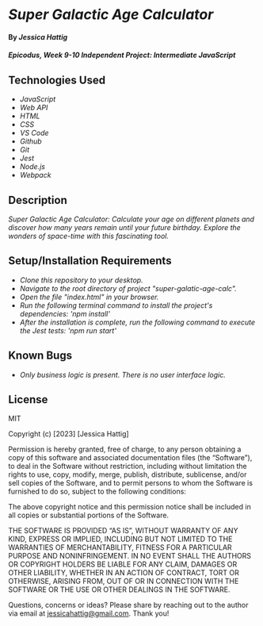 # _Super Galactic Age Calculator_

#### By _**Jessica Hattig**_

#### _Epicodus, Week 9-10 Independent Project: Intermediate JavaScript_

## Technologies Used

* _JavaScript_
* _Web API_
* _HTML_
* _CSS_
* _VS Code_
* _Github_
* _Git_
* _Jest_
* _Node.js_
* _Webpack_


## Description

_Super Galactic Age Calculator: Calculate your age on different planets and discover how many years remain until your future birthday. Explore the wonders of space-time with this fascinating tool._

## Setup/Installation Requirements

* _Clone this repository to your desktop._
* _Navigate to the root directory of project "super-galatic-age-calc"._
* _Open the file "index.html" in your browser._
* _Run the following terminal command to install the project's dependencies: 'npm install'_
* _After the installation is complete, run the following command to execute the Jest tests: 'npm run start'_


## Known Bugs

*  _Only business logic is present. There is no user interface logic._


## License

MIT

Copyright (c) [2023] [Jessica Hattig]

Permission is hereby granted, free of charge, to any person obtaining a copy of this software and associated documentation files (the “Software”), to deal in the Software without restriction, including without limitation the rights to use, copy, modify, merge, publish, distribute, sublicense, and/or sell copies of the Software, and to permit persons to whom the Software is furnished to do so, subject to the following conditions:

The above copyright notice and this permission notice shall be included in all copies or substantial portions of the Software.

THE SOFTWARE IS PROVIDED “AS IS”, WITHOUT WARRANTY OF ANY KIND, EXPRESS OR IMPLIED, INCLUDING BUT NOT LIMITED TO THE WARRANTIES OF MERCHANTABILITY, FITNESS FOR A PARTICULAR PURPOSE AND NONINFRINGEMENT. IN NO EVENT SHALL THE AUTHORS OR COPYRIGHT HOLDERS BE LIABLE FOR ANY CLAIM, DAMAGES OR OTHER LIABILITY, WHETHER IN AN ACTION OF CONTRACT, TORT OR OTHERWISE, ARISING FROM, OUT OF OR IN CONNECTION WITH THE SOFTWARE OR THE USE OR OTHER DEALINGS IN THE SOFTWARE.

Questions, concerns or ideas? Please share by reaching out to the author via email at jessicahattig@gmail.com. Thank you!